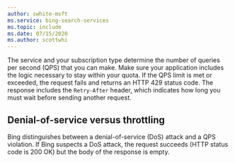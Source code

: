 ```yaml
---
author: swhite-msft
ms.service: bing-search-services
ms.topic: include
ms.date: 07/15/2020
ms.author: scottwhi
---
```


The service and your subscription type determine the number of queries per second (QPS) that you can make. Make sure your application includes the logic necessary to stay within your quota. If the QPS limit is met or exceeded, the request fails and returns an HTTP 429 status code. The response includes the `Retry-After` header, which indicates how long you must wait before sending another request.

## Denial-of-service versus throttling

Bing distinguishes between a denial-of-service (DoS) attack and a QPS violation. If Bing suspects a DoS attack, the request succeeds (HTTP status code is 200 OK) but the body of the response is empty.
